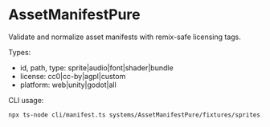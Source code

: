 # AssetManifestPure

Validate and normalize asset manifests with remix-safe licensing tags.

Types:
- id, path, type: sprite|audio|font|shader|bundle
- license: cc0|cc-by|agpl|custom
- platform: web|unity|godot|all

CLI usage:
```bash
npx ts-node cli/manifest.ts systems/AssetManifestPure/fixtures/sprites.json
```